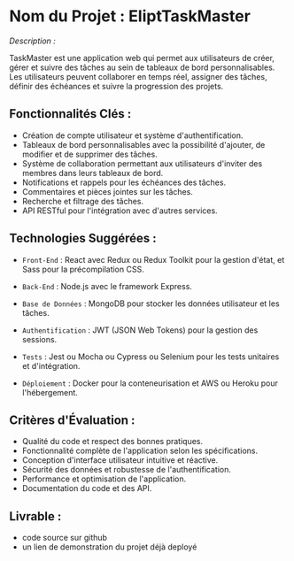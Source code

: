 # Nom du Projet : EliptTaskMaster

_Description :_

TaskMaster est une application web qui permet aux utilisateurs de créer, gérer et suivre des tâches au sein de tableaux de bord personnalisables.
Les utilisateurs peuvent collaborer en temps réel, assigner des tâches, définir des échéances et suivre la progression des projets.

## Fonctionnalités Clés :

- Création de compte utilisateur et système d'authentification.
- Tableaux de bord personnalisables avec la possibilité d'ajouter, de modifier et de supprimer des tâches.
- Système de collaboration permettant aux utilisateurs d'inviter des membres dans leurs tableaux de bord.
- Notifications et rappels pour les échéances des tâches.
- Commentaires et pièces jointes sur les tâches.
- Recherche et filtrage des tâches.
- API RESTful pour l'intégration avec d'autres services.

## Technologies Suggérées :

- `Front-End` : React avec Redux ou Redux Toolkit pour la gestion d'état, et Sass pour la précompilation CSS.

- `Back-End` : Node.js avec le framework Express.

- `Base de Données` : MongoDB pour stocker les données utilisateur et les tâches.

- `Authentification` : JWT (JSON Web Tokens) pour la gestion des sessions.

- `Tests` : Jest ou Mocha ou Cypress ou Selenium pour les tests unitaires et d'intégration.

- `Déploiement` : Docker pour la conteneurisation et AWS ou Heroku pour l'hébergement.

## Critères d'Évaluation :

- Qualité du code et respect des bonnes pratiques.
- Fonctionnalité complète de l'application selon les spécifications.
- Conception d'interface utilisateur intuitive et réactive.
- Sécurité des données et robustesse de l'authentification.
- Performance et optimisation de l'application.
- Documentation du code et des API.

## Livrable :

- code source sur github
- un lien de demonstration du projet déjà deployé
